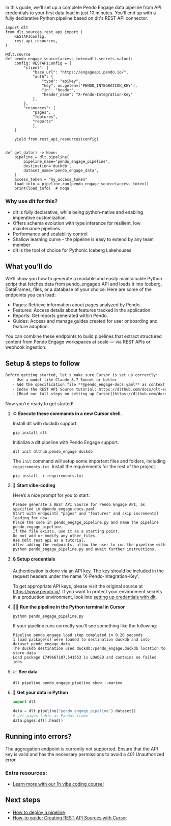 In this guide, we'll set up a complete Pendo Engage data pipeline from API credentials to your first data load in just 10 minutes. You'll end up with a fully declarative Python pipeline based on dlt's REST API connector.

```python-outcome
import dlt
from dlt.sources.rest_api import (
    RESTAPIConfig,
    rest_api_resources,
)

@dlt.source
def pendo_engage_source(access_token=dlt.secrets.value):
    config: RESTAPIConfig = {
        "client": {
            "base_url": "https://engageapi.pendo.io/",
            "auth": {
                "type": "apikey",
                "key": os.getenv('PENDO_INTEGRATION_KEY'),
                "in": "header",
                "header_name": "X-Pendo-Integration-Key"
            },
        },
        "resources": [
            "pages",
            "features",
            "reports"
            ],
    }

    yield from rest_api_resources(config)


def get_data() -> None:
    pipeline = dlt.pipeline(
        pipeline_name='pendo_engage_pipeline',
        destination='duckdb',
        dataset_name='pendo_engage_data', 
    )
    access_token = "my_access_token"
    load_info = pipeline.run(pendo_engage_source(access_token))
    print(load_info)  # noqa
```

### Why use dlt for this?

- dlt is fully declarative, while being python-native and enabling imperative customization
- Offers schema evolution with type inference for resilient, low maintenance pipelines
- Performance and scalability control
- Shallow learning curve - the pipeline is easy to extend by any team member
- dlt is the tool of choice for Pythonic Iceberg Lakehouses

## What you’ll do

We’ll show you how to generate a readable and easily maintainable Python script that fetches data from pendo_engage’s API and loads it into Iceberg, DataFrames, files, or a database of your choice. Here are some of the endpoints you can load:

- Pages: Retrieve information about pages analyzed by Pendo.
- Features: Access details about features tracked in the application.
- Reports: Get reports generated within Pendo.
- Guides: Access and manage guides created for user onboarding and feature adoption.

You can combine these endpoints to build pipelines that extract structured content from Pendo Engage workspaces at scale — via REST APIs or webhook ingestion.

## Setup & steps to follow

```default
Before getting started, let's make sure Cursor is set up correctly:
   - Use a model like Claude 3.7 Sonnet or better
   - Add the specification file **@pendo_engage-docs.yaml** as context
   - Index the REST API Source tutorial: https://dlthub.com/docs/dlt-ecosystem/verified-sources/rest_api/ and add it to context as **@dlt rest api**
   - [Read our full steps on setting up Cursor](https://dlthub.com/docs/dlt-ecosystem/llm-tooling/cursor-restapi#23-configuring-cursor-with-documentation)
```

Now you're ready to get started! 

1. ⚙️ **Execute these commands in a new Cursor shell.**
    
    Install dlt with duckdb support:
    ```shell
    pip install dlt
    ```

    Initialize a dlt pipeline with Pendo Engage support.
    ```shell
    dlt init dlthub:pendo_engage duckdb
    ```

    The `init` command will setup some important files and folders, including `requirements.txt`. Install the requirements for the rest of the project.
    ```shell
    pip install -r requirements.txt
    ```
    
2. 🤠 **Start vibe-coding**
    
    Here’s a nice prompt for you to start: 
    
    ```prompt
    Please generate a REST API Source for Pendo Engage API, as specified in @pendo_engage-docs.yaml 
    Start with endpoints "pages" and "features" and skip incremental loading for now. 
    Place the code in pendo_engage_pipeline.py and name the pipeline pendo_engage_pipeline. 
    If the file exists, use it as a starting point. 
    Do not add or modify any other files. 
    Use @dlt rest api as a tutorial. 
    After adding the endpoints, allow the user to run the pipeline with python pendo_engage_pipeline.py and await further instructions.
    ```

    
3. 🔒 **Setup credentials** 
    
    Authentication is done via an API key. The key should be included in the request headers under the name 'X-Pendo-Integration-Key'.
    
    To get appropriate API keys, please visit the original source at https://www.pendo.io/.
    If you want to protect your environment secrets in a production environment, look into [setting up credentials with dlt](https://dlthub.com/docs/walkthroughs/add_credentials).
    
4. 🏃‍♀️ **Run the pipeline in the Python terminal in Cursor**
    
    ```shell
    python pendo_engage_pipeline.py
    ```
    
    If your pipeline runs correctly you’ll see something like the following:
    
    ```shell
    Pipeline pendo_engage load step completed in 0.26 seconds
    1 load package(s) were loaded to destination duckdb and into dataset pendo_engage_data
    The duckdb destination used duckdb:/pendo_engage.duckdb location to store data
    Load package 1749667187.541553 is LOADED and contains no failed jobs
    ```
    
5. 📈 **See data**
    
    ```shell
    dlt pipeline pendo_engage_pipeline show --marimo
    ```
    
6. 🐍 **Get your data in Python**
    
    ```python
    import dlt

   data = dlt.pipeline("pendo_engage_pipeline").dataset()
   # get pages table as Pandas frame
   data.pages.df().head()
    ```

## Running into errors?

The aggregation endpoint is currently not supported. Ensure that the API key is valid and has the necessary permissions to avoid a 401 Unauthorized error.

### Extra resources:

- [Learn more with our 1h vibe coding course!](https://www.youtube.com/watch?v=GGid70rnJuM)

## Next steps

- [How to deploy a pipeline](https://dlthub.com/docs/walkthroughs/deploy-a-pipeline)
- [How-to guide: Creating REST API Sources with Cursor](https://dlthub.com/docs/dlt-ecosystem/llm-tooling/cursor-restapi)